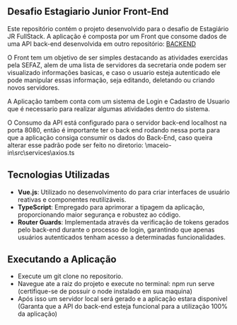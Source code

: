 ## Desafio Estagiario Junior Front-End

Este repositório contém o projeto desenvolvido para o desafio de Estagiário JR FullStack.
A aplicação é composta por um Front que consome dados de uma API back-end desenvolvida em outro repositório: [BACKEND](https://github.com/DiogoPedrosaa/EstagiarioJR-FullStack-Challenge) <p>
O Front tem um objetivo de ser simples destacando as atividades exercidas pela SEFAZ, alem de uma lista de servidores da secretaria onde podem ser visualizado informações basicas, e caso o usuario esteja autenticado ele pode manipular essas informação, seja editando, deletando ou criando novos servidores. <p>
A Aplicação tambem conta com um sistema de Login e Cadastro de Usuario que é necessario para realizar algumas atividades dentro do sistema. <P>
O Consumo da API está configurado para o servidor back-end localhost na porta 8080, então é importante ter o back end rodando nessa porta para que a aplicação consiga consumir os dados do Back-End, caso queira alterar esse padrão pode ser feito no diretorio: \maceio-in\src\services\axios.ts

## Tecnologias Utilizadas

- **Vue.js**: Utilizado no desenvolvimento do para criar interfaces de usuário reativas e componentes reutilizáveis.
- **TypeScript**: Empregado para aprimorar a tipagem da aplicação, proporcionando maior segurança e robustez ao código.
- **Router Guards**: Implementada através da verificação de tokens gerados pelo back-end durante o processo de login, garantindo que apenas usuários autenticados tenham acesso a determinadas funcionalidades.


## Executando a Aplicação ##

- Execute um git clone no repositorio.
- Navegue ate a raiz do projeto e execute no terminal: npm run serve (certifique-se de possuir o node instalado em sua maquina)
- Após isso um servidor local será gerado e a aplicação estara disponivel (Garanta que a API do back-end esteja funcional para a utilização 100% da aplicação)


